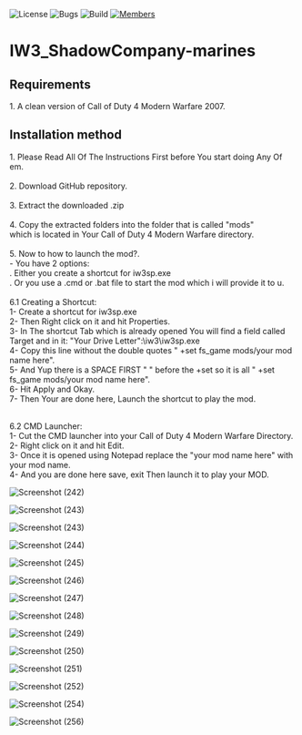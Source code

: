 ![License](https://img.shields.io/badge/license-BSD--3-red) ![Bugs](https://img.shields.io/badge/bugs-0%20open-brightgreen) ![Build](https://img.shields.io/badge/Build-passing-brightgreen?logo=github) [![Members](https://img.shields.io/discord/750034898680807434?label=members&logo=discord&color=7289da)](https://discord.gg/CHZea8zvBG)

# IW3_ShadowCompany-marines

<h2>Requirements</h2>
1. A clean version of Call of Duty 4 Modern Warfare 2007.

<h2>Installation method</h2>
1. Please Read All Of The Instructions First before You start doing Any Of em.<br><br>
2. Download GitHub repository.<br><br>
3. Extract the downloaded .zip<br><br>
4. Copy the extracted folders into the folder that is called "mods"<br>which is located in Your Call of Duty 4 Modern Warfare directory.<br><br>
5. Now to how to launch the mod?.<br>
      - You have 2 options:<br>
      . Either you create a shortcut for iw3sp.exe<br>
      . Or you use a .cmd or .bat file to start the mod which i will provide it to u.<br><br>
6.1 Creating a Shortcut:<br>
1- Create a shortcut for iw3sp.exe<br>
2- Then Right click on it and hit Properties.<br>
3- In The shortcut Tab which is already opened You will find a field called Target and in it: "Your Drive Letter":\iw3\iw3sp.exe<br>
4- Copy this line without the double quotes " +set fs_game mods/your mod name here".<br>
5- And Yup there is a SPACE FIRST " " before the +set so it is all " +set fs_game mods/your mod name here".<br>
6- Hit Apply and Okay.<br>
7- Then Your are done here, Launch the shortcut to play the mod.<br><br>

6.2 CMD Launcher:<br>
1- Cut the CMD launcher into your Call of Duty 4 Modern Warfare Directory.<br>
2- Right click on it and hit Edit.<br>
3- Once it is opened using Notepad replace the "your mod name here" with your mod name.<br>
4- And you are done here save, exit Then launch it to play your MOD.<br>

![Screenshot (242)](https://github.com/user-attachments/assets/f259d438-8e1a-4925-b4c9-bde467f708b4)

![Screenshot (243)](https://github.com/user-attachments/assets/0cd9236b-16a1-4c79-80d8-c7e995ebb89c)

![Screenshot (243)](https://github.com/user-attachments/assets/a62a3d02-ef45-429d-b9ee-405ad4f3d5c7)

![Screenshot (244)](https://github.com/user-attachments/assets/a9ef0a96-0622-4707-a246-69dc397d118c)

![Screenshot (245)](https://github.com/user-attachments/assets/74859ed5-ac7d-49a1-950c-4e397be219de)

![Screenshot (246)](https://github.com/user-attachments/assets/c42e0dfc-5825-41b5-ab09-6d99f0541e5f)

![Screenshot (247)](https://github.com/user-attachments/assets/8cb6fedd-1d1f-414e-ac7b-26fae7398f66)

![Screenshot (248)](https://github.com/user-attachments/assets/2405217d-5697-4e40-a919-c3314f8763a3)

![Screenshot (249)](https://github.com/user-attachments/assets/ef986349-677c-4b2d-a107-767e3ab750ce)

![Screenshot (250)](https://github.com/user-attachments/assets/3c78fb14-fe63-4055-bc79-f50102c3d738)

![Screenshot (251)](https://github.com/user-attachments/assets/778d0673-00f2-4a3d-8161-c5ba9d545f52)

![Screenshot (252)](https://github.com/user-attachments/assets/9f70937e-8c4a-4868-9a68-7052fcacc8e4)

![Screenshot (254)](https://github.com/user-attachments/assets/89461f4f-44c1-4125-8453-562adfebe924)

![Screenshot (256)](https://github.com/user-attachments/assets/f3530fd3-2a64-4ae0-aa0d-67afbd0085e7)

